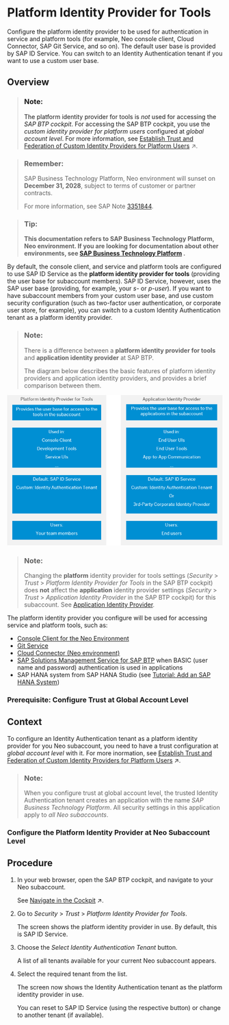 <!-- loio80edbe70b8f3478d8a59c21a91a47aa6 -->

# Platform Identity Provider for Tools

Configure the platform identity provider to be used for authentication in service and platform tools \(for example, Neo console client, Cloud Connector, SAP Git Service, and so on\). The default user base is provided by SAP ID Service. You can switch to an Identity Authentication tenant if you want to use a custom user base.

<a name="concept_pnx_wmb_r1b"/>

<!-- concept\_pnx\_wmb\_r1b -->

## Overview

> ### Note:  
> The platform identity provider for tools is *not* used for accessing the *SAP BTP cockpit*. For accessing the SAP BTP cockpit, you use the *custom identity provider for platform users* configured at *global account level*. For more information, see [Establish Trust and Federation of Custom Identity Providers for Platform Users](https://help.sap.com/viewer/65de2977205c403bbc107264b8eccf4b/Cloud/en-US/c36898473d704e07a33268c9f9d29515.html "You want to use a custom identity provider for the platform users of SAP BTP in different environments and at the different account levels: global account, directory, and subaccount. By default, platform users in multi-environment subaccounts are users in the default identity provider.") :arrow_upper_right:.

> ### Remember:  
> SAP Business Technology Platform, Neo environment will sunset on **December 31, 2028**, subject to terms of customer or partner contracts.
> 
> For more information, see SAP Note [3351844](https://me.sap.com/notes/3351844).

> ### Tip:  
> **This documentation refers to SAP Business Technology Platform, Neo environment. If you are looking for documentation about other environments, see [SAP Business Technology Platform](https://help.sap.com/docs/btp/sap-business-technology-platform/sap-business-technology-platform?version=Cloud) .**

By default, the console client, and service and platform tools are configured to use SAP ID Service as the **platform identity provider for tools** \(providing the user base for subaccount members\). SAP ID Service, however, uses the SAP user base \(providing, for example, your *s-* or *p-user*\). If you want to have subaccount members from your custom user base, and use custom security configuration \(such as two-factor user authentication, or corporate user store, for example\), you can switch to a custom Identity Authentication tenant as a platform identity provider.

> ### Note:  
> There is a difference between a **platform identity provider for tools** and **application identity provider** at SAP BTP.
> 
> The diagram below describes the basic features of platform identity providers and application identity providers, and provides a brief comparison between them.

![](images/Platform_and_App_IDP_634fed7.png)

> ### Note:  
> Changing the **platform** identity provider for tools settings \(*Security* \> *Trust* \> *Platform Identity Provider for Tools* in the SAP BTP cockpit\) does **not** affect the **application** identity provider settings \(*Security* \> *Trust* \> *Application Identity Provider* in the SAP BTP cockpit\) for this subaccount. See [Application Identity Provider](application-identity-provider-dc61853.md#loiodc618538d97610148155d97dcd123c24).

The platform identity provider you configure will be used for accessing service and platform tools, such as:

-   [Console Client for the Neo Environment](../50-administration-and-ops-neo/console-client-for-the-neo-environment-7613230.md)
-   [Git Service](https://help.sap.com/docs/git-service?version=Cloud)
-   [Cloud Connector \(Neo environment\)](https://help.sap.com/docs/connectivity/sap-btp-connectivity-neo/cloud-connector-neo-environment?version=Cloud)
-   [SAP Solutions Management Service for SAP BTP](https://help.sap.com/docs/btp/sap-btp-neo-environment/configuring-access-to-sap-solution-lifecycle-management-service?version=Cloud) when BASIC \(user name and password\) authentication is used in applications
-   SAP HANA system from SAP HANA Studio \(see [Tutorial: Add an SAP HANA System](https://help.sap.com/docs/SAP_HANA_PLATFORM/52715f71adba4aaeb480d946c742d1f6/abedb1c22b0746a8a44a38b810c99b58.html)\)

<a name="task_gzt_ltv_jcc"/>

<!-- task\_gzt\_ltv\_jcc -->

### Prerequisite: Configure Trust at Global Account Level



<a name="task_gzt_ltv_jcc__context_hzt_ltv_jcc"/>

## Context

To configure an Identity Authentication tenant as a platform identity provider for you Neo subaccount, you need to have a trust configuration at *global account level* with it. For more inormation, see [Establish Trust and Federation of Custom Identity Providers for Platform Users](https://help.sap.com/viewer/65de2977205c403bbc107264b8eccf4b/Cloud/en-US/c36898473d704e07a33268c9f9d29515.html "You want to use a custom identity provider for the platform users of SAP BTP in different environments and at the different account levels: global account, directory, and subaccount. By default, platform users in multi-environment subaccounts are users in the default identity provider.") :arrow_upper_right:.

> ### Note:  
> When you configure trust at global account level, the trusted Identity Authentication tenant creates an application with the name *SAP Business Technology Platform*. All security settings in this application apply to *all Neo subaccounts*.

<a name="task_o2r_svc_lxb"/>

<!-- task\_o2r\_svc\_lxb -->

### Configure the Platform Identity Provider at Neo Subaccount Level



<a name="task_o2r_svc_lxb__steps_pjc_1wc_lxb"/>

## Procedure

1.  In your web browser, open the SAP BTP cockpit, and navigate to your Neo subaccount.

    See [Navigate in the Cockpit](https://help.sap.com/viewer/65de2977205c403bbc107264b8eccf4b/Cloud/en-US/0874895f1f78459f9517da55a11ffebd.html "Learn how to navigate to your global accounts, directories, and subaccounts in the SAP BTP cockpit.") :arrow_upper_right:.

2.  Go to *Security* \> *Trust* \> *Platform Identity Provider for Tools*.

    The screen shows the platform identity provider in use. By default, this is SAP ID Service.

3.  Choose the *Select Identity Authentication Tenant* button.

    A list of all tenants available for your current Neo subaccount appears.

4.  Select the required tenant from the list.

    The screen now shows the Identity Authentication tenant as the platform identity provider in use.

    You can reset to SAP ID Service \(using the respective button\) or change to another tenant \(if available\).


